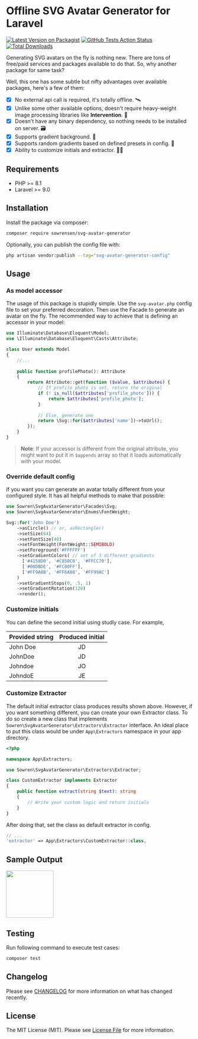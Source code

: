 # Offline SVG Avatar Generator for Laravel

[![Latest Version on Packagist](https://img.shields.io/packagist/v/sowrensen/svg-avatar-generator.svg)](https://packagist.org/packages/sowrensen/svg-avatar-generator)
[![GitHub Tests Action Status](https://img.shields.io/github/actions/workflow/status/sowrensen/svg-avatar-generator/run-tests.yml?branch=main&label=Tests)](https://github.com/sowrensen/svg-avatar-generator/actions?query=workflow%3ATests+branch%3Amain)
[![Total Downloads](https://img.shields.io/packagist/dt/sowrensen/svg-avatar-generator.svg)](https://packagist.org/packages/sowrensen/svg-avatar-generator)

Generating SVG avatars on the fly is nothing new. There are tons of free/paid services and packages available to do that. So, why
another package for same task?

Well, this one has some subtle but nifty advantages over available packages, here's a few of them:

- [x] No external api call is required, it's totally offline. 🛰️
- [x] Unlike some other available options, doesn't require heavy-weight image processing libraries like **Intervention**.
  🧺
- [x] Doesn't have any binary dependency, so nothing needs to be installed on server. 🗃️
- [x] Supports gradient background. 🦜
- [x] Supports random gradients based on defined presets in config. 🦚
- [x] Ability to customize initials and extractor. ✍🏼

## Requirements

- PHP >= 8.1
- Laravel >= 9.0

## Installation

Install the package via composer:

```bash
composer require sowrensen/svg-avatar-generator
```

Optionally, you can publish the config file with:

```bash
php artisan vendor:publish --tag="svg-avatar-generator-config"
```

## Usage

### As model accessor

The usage of this package is stupidly simple. Use the `svg-avatar.php` config file to set your preferred decoration.
Then use the Facade to generate an avatar on the fly. The recommended way to achieve that is defining an accessor in
your model:

```php
use Illuminate\Database\Eloquent\Model;
use \Illuminate\Database\Eloquent\Casts\Attribute;

class User extends Model
{
    //...
    
    public function profilePhoto(): Attribute
    {
        return Attribute::get(function ($value, $attributes) {
            // If profile photo is set, return the original
            if (! is_null($attributes['profile_photo'])) {
                return $attributes['profile_photo'];
            }
            
            // Else, generate one
            return \Svg::for($attributes['name'])->toUrl();
        });
    }
}
```

> **Note**: If your accessor is different from the original attribute, you might want to put it in `$appends` array so
> that it loads automatically with your model.

### Override default config

If you want you can generate an avatar totally different from your configured style. It has all helpful methods to make
that possible:

```php
use Sowren\SvgAvatarGenerator\Facades\Svg;
use Sowren\SvgAvatarGenerator\Enums\FontWeight;

Svg::for('John Doe')
    ->asCircle() // or, asRectangle()
    ->setSize(64)
    ->setFontSize(40)
    ->setFontWeight(FontWeight::SEMIBOLD)
    ->setForeground('#FFFFFF')
    ->setGradientColors( // set of 3 different gradients
      ['#4158D0', '#C850C0', '#FFCC70'], 
      ['#00DBDE', '#FC00FF'], 
      ['#FF9A8B', '#FF6A88', '#FF99AC']
    )
    ->setGradientStops(0, .5, 1)
    ->setGradientRotation(120)
    ->render();
```

### Customize initials

You can define the second initial using studly case. For example,

| Provided string | Produced initial |
|-----------------|:----------------:|
| John Doe        |        JD        |
| JohnDoe         |        JD        |
| Johndoe         |        JO        |
| JohndoE         |        JE        |

### Customize Extractor

The default initial extractor class produces results shown above. However, if you want something different, you can create your own Extractor class. To do so create a new class that implements `Sowren\SvgAvatarGenerator\Extractors\Extractor` interface. An ideal place to put this class would be under `App\Extractors` namespace in your app directory.

```php
<?php

namespace App\Extractors;

use Sowren\SvgAvatarGenerator\Extractors\Extractor;

class CustomExtractor implements Extractor
{
    public function extract(string $text): string
    {
        // Write your custom logic and return initials
    }
}
```

After doing that, set the class as default extractor in config.

```php
// ...
'extractor' => App\Extractors\CustomExtractor::class,
```

## Sample Output

<img src="https://user-images.githubusercontent.com/13097375/221879852-b8283a4a-f3ff-42a9-b37a-07cbc9bd0afe.png" height="128"/>


## Testing

Run following command to execute test cases:

```bash
composer test
```

## Changelog

Please see [CHANGELOG](CHANGELOG.md) for more information on what has changed recently.

## License

The MIT License (MIT). Please see [License File](LICENSE.md) for more information.
